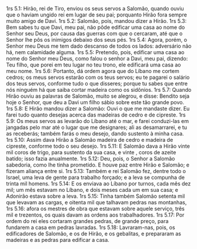 1rs 5.1: Hirão, rei de Tiro, enviou os seus servos a Salomão, quando ouviu que o haviam ungido rei em lugar de seu pai; porquanto Hirão fora sempre muito amigo de Davi.
1rs 5.2: Salomão, pois, mandou dizer a Hirão.
1rs 5.3: Bem sabes tu que Davi, meu pai, não pôde edificar uma casa ao nome do Senhor seu Deus, por causa das guerras com que o cercaram, até que o Senhor lhe pôs os inimigos debaixo dos seus pés.
1rs 5.4: Agora, porém, o Senhor meu Deus me tem dado descanso de todos os lados: adversário não há, nem calamidade alguma.
1rs 5.5: Pretendo, pois, edificar uma casa ao nome do Senhor meu Deus, como falou o senhor a Davi, meu pai, dizendo: Teu filho, que porei em teu lugar no teu trono, ele edificará uma casa ao meu nome.
1rs 5.6: Portanto, dá ordem agora que do Líbano me cortem cedros; os meus servos estarão com os teus servos; eu te pagarei o salário dos teus servos, conforme tudo o que disseres; porque tu sabes que entre nós ninguém há que saiba cortar madeira como os sidônios.
1rs 5.7: Quando Hirão ouviu as palavras de Salomão, muito se alegrou, e disse: Bendito seja hoje o Senhor, que deu a Davi um filho sábio sobre este tão grande povo.
1rs 5.8: E Hirão mandou dizer a Salomão: Ouvi o que me mandaste dizer. Eu farei tudo quanto desejas acerca das madeiras de cedro e de cipreste.
1rs 5.9: Os meus servos as levarão do Líbano até o mar, e farei conduzi-las em jangadas pelo mar até o lugar que me designares; ali as desamarrarei, e tu as receberás; também farás o meu desejo, dando sustento à minha casa.
1rs 5.10: Assim dava Hirão a Salomão madeira de cedro e madeira de cipreste, conforme todo o seu desejo.
1rs 5.11: E Salomão dava a Hirão vinte mil coros de trigo, para sustento da sua casa, e vinte , coros de azeite batido; isso fazia anualmente.
1rs 5.12: Deu, pois, o Senhor a Salomão sabedoria, como lhe tinha prometido. E houve paz entre Hirão e Salomão; e fizeram aliança entre si.
1rs 5.13: Também e rei Salomão fez, dentre todo o Israel, uma leva de gente para trabalho forçado; e a leva se compunha de trinta mil homens.
1rs 5.14: E os enviava ao Líbano por turnos, cada mês dez mil; um mês estavam no Líbano, e dois meses cada um em sua casa; e Adonirão estava sobre a leva.
1rs 5.15: Tinha também Salomão setenta mil que levavam as cargas, e oitenta mil que talhavam pedras nas montanhas,
1rs 5.16: afora os mestres de obra que estavam sobre aquele serviço, três mil e trezentos, os quais davam as ordens aos trabalhadores.
1rs 5.17: Por ordem do rei eles cortaram grandes pedras, de grande preço, para fundarem a casa em pedras lavradas.
1rs 5.18: Lavraram-nas, pois, os edificadores de Salomão, e os de Hirão, e os gebalitas, e prepararam as madeiras e as pedras para edificar a casa.
